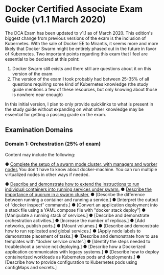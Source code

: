 # Docker Certified Associate Exam Guide (v1.1 March 2020)
The DCA Exam has been updated to v1.1 as of March 2020. This edition's biggest change from previous versions of the exam is the inclusion of Kubernetes. With the sale of Docker EE to Mirantis, it seems more and more likely that Docker Swarm might be entirely phased out in the future in favor of Kubernetes. 
Two important points regarding this exam that I feel are essential to be declared at this point:
1. Docker Swarm still exists and there still are questions about it on this version of the exam
2. The version of the exam I took probably had between 25-35% of all questions requiring some kind of Kubernetes knowledge (the study guide mentions a few of these resources, but only knowing about those is nowhere near enough)

In this initial version, I plan to only provide quicklinks to what is present in the study guide without expanding on what other knowledge may be essential for getting a passing grade on the exam. 

## Examination Domains

### Domain 1: Orchestration (25% of exam)
Content may include the following:

● [Complete the setup of a swarm mode cluster, with managers and worker nodes](https://docs.docker.com/engine/swarm/swarm-tutorial/)
You don't have to know about docker-machine. You can run multiple virtualized nodes in other ways if needed.

● [Describe and demonstrate how to extend the instructions to run individual containers into running services under swarm.](https://docs.docker.com/engine/swarm/services/)
● [Describe the importance of quorum in a swarm cluster.](https://docs.docker.com/engine/swarm/raft/)
● [Describe the difference between running a container and running a service.]
● [Interpret the output of “docker inspect” commands.]
● [Convert an application deployment into a stack file using a YAML compose file with "docker stack deploy"]
● [Manipulate a running stack of services.]
● [Describe and demonstrate orchestration activities.]
● [Increase the number of replicas.]
● [Add networks, publish ports.]
● [Mount volumes.]
● [Describe and demonstrate how to run replicated and global services.]
● [Apply node labels to demonstrate placement of tasks.]
● [Describe and demonstrate how to use templates with “docker service create”.]
● [Identify the steps needed to troubleshoot a service not deploying.]
● [Describe how a Dockerized application communicates with legacy systems.]
● [Describe how to deploy containerized workloads as Kubernetes pods and deployments.]
● [Describe how to provide configuration to Kubernetes pods using configMaps and secrets.]
